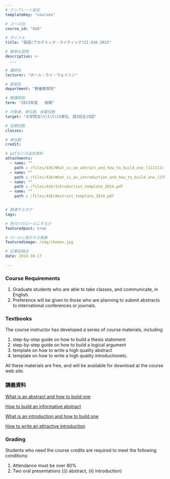 ```yaml
---
# テンプレート指定
templateKey: "courses"

# コースID
course_id: "416"

# タイトル
title: "英語(アカデミック・ライティング)II-416-2013"

# 簡単な説明
description: >-
  ...

# 講師名
lecturer: "ポール・ライ・ウェイリン"

# 部局名
department: "教養教育院"

# 開講時限
term: "2013年度	後期"

# 対象者、単位数、授業回数
target: "大学院生\t\t\t\t2単位、週1回全15回"

# 授業回数
classes: 

# 単位数
credit: 

# pdfなどの追加資料
attachments: 
  - name: "" 
    path : /files/416/What_is_an_abtract_and_how_to_build_one_(111111).pdf
  - name: "" 
    path : /files/416/What_is_an_introduction_and_how_to_build_one_(270112).pdf
  - name: "" 
    path : /files/416/Introduction_template_2014.pdf
  - name: "" 
    path : /files/416/Abstract_template_2014.pdf


# 関連するタグ
tags:

# 色付けのロールにするか
featuredpost: true

# ロールに表示する画像
featuredimage: /img/chemex.jpg

# 記事投稿日
date: 2014-10-17

---
```




### Course Requirements

  1. Graduate students who are able to take classes, and communicate, in English.
  2. Preference will be given to those who are planning to submit abstracts to international conferences or journals.

### Textbooks

The course instructor has developed a series of course materials, including 

  1. step-by-step guide on how to build a thesis statement
  2. step-by-step guide on how to build a logical argument
  3. template on how to write a high quality abstract
  4. template on how to write a high quality introductionetc.

All these materials are free, and will be available for download at the course web site.

### 講義資料


[What is an abstract and how to build one](/files/416/What_is_an_abtract_and_how_to_build_one_(111111).pdf) 

[How to build an informative abstract](/files/416/Abstract_template_2014.pdf) 

[What is an introduction and how to build one](/files/416/What_is_an_introduction_and_how_to_build_one_(270112).pdf) 

[How to write an attractive introduction](/files/416/Introduction_template_2014.pdf) 

### Grading

Students who need the course credits are required to meet the following conditions:

  1. Attendance must be over 80%
  2. Two oral presentations ((i) abstract, (ii) introduction)
